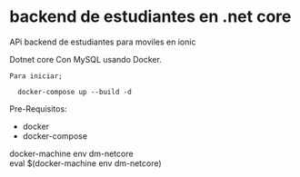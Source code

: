 # backend de estudiantes en .net core

APi backend de estudiantes para moviles en ionic

Dotnet core Con MySQL usando Docker.

```
Para iniciar;

  docker-compose up --build -d
```

Pre-Requisitos:

  - docker
  - docker-compose

docker-machine env dm-netcore  
eval $(docker-machine env dm-netcore)
